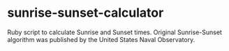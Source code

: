 # sunrise-sunset-calculator

Ruby script to calculate Sunrise and Sunset times. Original Sunrise-Sunset algorithm was published by the United States Naval Observatory. 
